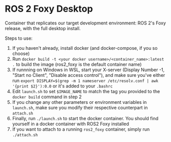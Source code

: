# ROS 2 Foxy Desktop

Container that replicates our target development environment: ROS 2's Foxy release, with the full desktop install.

Steps to use:

1. If you haven't already, install docker (and docker-compose, if you so choose)
1. Run `docker build -t <your docker username>/<container_name>:latest .` to build the image (ros2_foxy is the default container name)
1. If runnning on Windows in WSL, start your X-server (Display Number -1, "Start no Client", "Disable access control"), and make sure you've either run `export DISPLAY=$(grep -m 1 nameserver /etc/resolv.conf | awk '{print $2}'):0.0` or it's added to your `.bashrc`
1. Edit `launch.sh` to set `$IMAGE_NAME` to match the tag you provided to the `docker build` command in step 2
1. If you change any other parameters or environment variables in `launch.sh`, make sure you modify their respective counterpart in `attach.sh`
1. Finally, run `./launch.sh` to start the docker container. You should find yourself in a docker container with ROS2 Foxy installed
1. If you want to attach to a running `ros2_foxy` container, simply run `./attach.sh`
